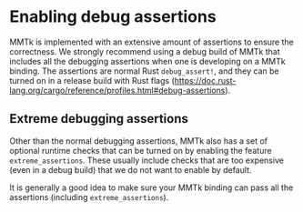 # Enabling debug assertions

MMTk is implemented with an extensive amount of assertions to ensure the correctness.
We strongly recommend using a debug build of MMTk that includes all the debugging assertions
when one is developing on a MMTk binding. The assertions are normal Rust `debug_assert!`,
and they can be turned on in a release build with Rust flags (https://doc.rust-lang.org/cargo/reference/profiles.html#debug-assertions).

## Extreme debugging assertions

Other than the normal debugging assertions, MMTk also has a set of
optional runtime checks that can be turned on by enabling the feature `extreme_assertions`.
These usually include checks that are too expensive (even in a debug build) that we do not
want to enable by default.

It is generally a good idea to make sure your MMTk binding can pass all the assertions
(including `extreme_assertions`).
